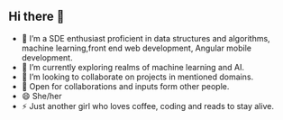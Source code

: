 ## Hi there 👋




- 🔭 I’m a SDE enthusiast proficient in data structures and algorithms, machine learning,front end web development, Angular mobile development.
- 🌱 I’m currently exploring realms of machine learning and AI.
- 👯 I’m looking to collaborate on projects in mentioned domains.
- 🤔 Open for collaborations and inputs form other people.
- 😄 She/her
- ⚡ Just another girl who loves coffee, coding and reads to stay alive.

